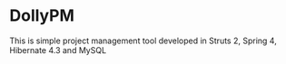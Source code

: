 DollyPM
=======

This is simple project management tool developed in Struts 2, Spring 4, Hibernate 4.3 and MySQL 
